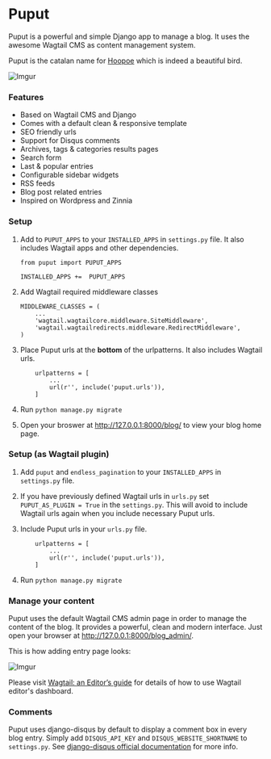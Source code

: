 # Puput

Puput is a powerful and simple Django app to manage a blog. It uses the awesome Wagtail CMS as content management system.

Puput is the catalan name for [Hoopoe](https://en.wikipedia.org/wiki/Hoopoe) which is indeed a beautiful bird.

![Imgur](http://i.imgur.com/ndZLeWb.png?1)

### Features
* Based on Wagtail CMS and Django
* Comes with a default clean & responsive template
* SEO friendly urls
* Support for Disqus comments
* Archives, tags & categories results pages
* Search form
* Last & popular entries
* Configurable sidebar widgets
* RSS feeds
* Blog post related entries
* Inspired on Wordpress and Zinnia

### Setup

1. Add to `PUPUT_APPS` to your `INSTALLED_APPS` in `settings.py` file. It also includes Wagtail apps and other dependencies.

    ```
    from puput import PUPUT_APPS
    
    INSTALLED_APPS +=  PUPUT_APPS
    ```
2. Add Wagtail required middleware classes

    ```
    MIDDLEWARE_CLASSES = (
        ...
        'wagtail.wagtailcore.middleware.SiteMiddleware',
        'wagtail.wagtailredirects.middleware.RedirectMiddleware',
    )
    ```
3. Place Puput urls at the __bottom__ of the urlpatterns. It also includes Wagtail urls.

    ```
        urlpatterns = [
            ...
            url(r'', include('puput.urls')),
        ]
    ```
4. Run `python manage.py migrate`
5. Open your broswer at http://127.0.0.1:8000/blog/ to view your blog home page. 

### Setup (as Wagtail plugin)

1. Add `puput` and `endless_pagination` to your `INSTALLED_APPS` in `settings.py` file.
2. If you have previously defined Wagtail urls in `urls.py` set `PUPUT_AS_PLUGIN = True` in the `settings.py`. This will avoid to include Wagtail urls again when you include necessary Puput urls.
3. Include Puput urls in your `urls.py` file.

    ```
        urlpatterns = [
            ...
            url(r'', include('puput.urls')),
        ]
    ```
4. Run `python manage.py migrate`
 

### Manage your content

Puput uses the default Wagtail CMS admin page in order to manage the content of the blog. It provides a powerful, clean and modern interface. Just open your browser at http://127.0.0.1:8000/blog_admin/.

This is how adding entry page looks:

![Imgur](http://i.imgur.com/NntrN3i.png?1)

Please visit [Wagtail: an Editor’s guide](http://docs.wagtail.io/en/v1.0/editor_manual/index.html) for details of how to use Wagtail editor's dashboard.

### Comments

Puput uses django-disqus by default to display a comment box in every blog entry. Simply add `DISQUS_API_KEY` and `DISQUS_WEBSITE_SHORTNAME` to `settings.py`. See [django-disqus official documentation](http://django-disqus.readthedocs.org/en/latest/installation.html#configuring-your-django-installation) for more info.
